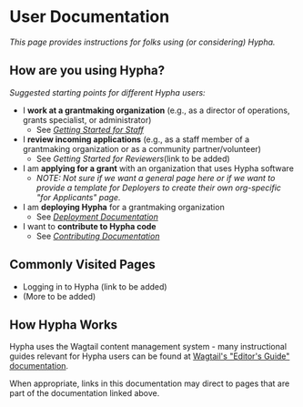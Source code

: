 # User Documentation

_This page provides instructions for folks using \(or considering\) Hypha._

## How are you using Hypha?

_Suggested starting points for different Hypha users:_

* I **work at a grantmaking organization** \(e.g., as a director of operations, grants specialist, or administrator\)
  * See [_Getting Started for Staff_](gettingstarted_staff.md)
* I **review incoming applications** \(e.g., as a staff member of a grantmaking organization or as a community partner/volunteer\)
  * See _Getting Started for Reviewers_\(link to be added\)
* I am **applying for a grant** with an organization that uses Hypha software
  * _NOTE: Not sure if we want a general page here or if we want to provide a template for Deployers to create their own org-specific "for Applicants" page._
* I am **deploying Hypha** for a grantmaking organization
  * See [_Deployment Documentation_](https://github.com/HyphaApp/hypha-docs/tree/6dc9369f007edcaf35909d4e14bf88088949e74a/gettingstarted_overview/deployment/README.md)
* I want to **contribute to Hypha code**
  * See [_Contributing Documentation_](https://github.com/HyphaApp/hypha-docs/tree/6dc9369f007edcaf35909d4e14bf88088949e74a/gettingstarted_overview/contributing/README.md)

## Commonly Visited Pages

* Logging in to Hypha \(link to be added\)
* \(More to be added\)

## How Hypha Works

Hypha uses the Wagtail content management system - many instructional guides relevant for Hypha users can be found at [Wagtail's "Editor's Guide" documentation](https://docs.wagtail.io/en/stable/editor_manual/index.html).

When appropriate, links in this documentation may direct to pages that are part of the documentation linked above.

